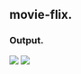 
## movie-flix. 

### Output. 
<p float="left">
<img src="https://github.com/dipenpatel0017/movie-flix/assets/154975783/ac0ba040-d678-4780-ae67-5530d91191c4" />
<img src="https://github.com/dipenpatel0017/movie-flix/assets/154975783/0701bad4-ecb0-43bc-918b-50935dd0b63d" />  
</p>
